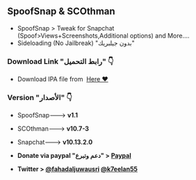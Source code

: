 ## **SpoofSnap & SCOthman**
- SpoofSnap > Tweak for Snapchat (Spoof>Views+Screenshots,Additional options)  and More....
- Sideloading (No Jailbreak) "بدون جيلبريك"


###  Download Link "رابط التحميل" 👇
 - Download IPA file from  [Here ❤️](https://pages.github.com/)


### Version "الأصدار" 👇
- SpoofSnap---> **v1.1**
- SCOthman---> **v10.7-3**
- Snapchat---> **v10.13.2.0**

- **Donate via paypal "دعم وتبرع" > [Paypal](https://www.paypal.me/Spoofsnap)**

- **Twitter > [@fahadaljuwausri](https://twitter.com/fahadaljuwausri) [@k7eelan55](https://twitter.com/K7eelan55)**

